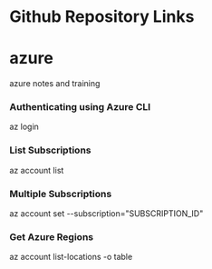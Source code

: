 # Github Repository Links


# azure
azure notes and training


### Authenticating using Azure CLI

az login

### List Subscriptions

az account list


### Multiple Subscriptions

az account set --subscription="SUBSCRIPTION_ID"

### Get Azure Regions

az account list-locations -o table
